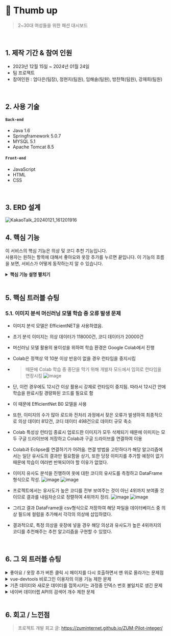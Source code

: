 # :pushpin: Thumb up
> 2~30대 여성들을 위한 패션 대시보드 


</br>

## 1. 제작 기간 & 참여 인원
- 2023년 12월 15일 ~ 2024년 01월 24일
- 팀 프로젝트
- 참여인원 : 엄다은(팀장), 정현지(팀원), 임해솔(팀원), 방찬혁(팀원), 강재희(팀원)

</br>

## 2. 사용 기술
#### `Back-end`
  - Java 1.6
  - Springframework 5.0.7
  - MYSQL 5.1
  - Apache Tomcat 8.5


#### `Front-end`
  - JavaScript
  - HTML
  - CSS

</br>

## 3. ERD 설계
![KakaoTalk_20240121_161201916](https://github.com/2023-SMHRD-IS-AI1/RepoUp/assets/153901365/75738182-5d4c-4156-bafe-f7d8ecc331d8)

## 4. 핵심 기능
이 서비스의 핵심 기능은 의상 및 코디 추천 기능입니다.  
사용자는 원하는 항목에 대해서 좋아요와 옷장 추가를 누르면 끝입니다.
이 기능의 흐름을 보면, 서비스가 어떻게 동작하는지 알 수 있습니다.  

<details>
<summary><b>핵심 기능 설명 펼치기</b></summary>
<div markdown="1">

### 4.1. 전체 흐름
![](https://zuminternet.github.io/images/portal/post/2019-04-22-ZUM-Pilot-integer/flow1.png)

### 4.2. 사용자 요청
![](https://zuminternet.github.io/images/portal/post/2019-04-22-ZUM-Pilot-integer/flow_vue.png)

- **URL 정규식 체크** :pushpin: [코드 확인](https://github.com/JungHyung2/gitio.io/blob/95b4c4f06a2a5a74a00f81a3c3fcc003c994725f/index.html#L15C8-L15C26)
  - Vue.js로 렌더링된 화면단에서, 사용자가 등록을 시도한 URL의 모양새를 정규식으로 확인합니다.
  - URL의 모양새가 아닌 경우, 에러 메세지를 띄웁니다.

- **Axios 비동기 요청** :pushpin: [코드 확인]()
  - URL의 모양새인 경우, 컨텐츠를 등록하는 POST 요청을 비동기로 날립니다.

### 4.3. Controller

![](https://zuminternet.github.io/images/portal/post/2019-04-22-ZUM-Pilot-integer/flow_controller.png)

- **요청 처리** :pushpin: [코드 확인](https://github.com/2023-SMHRD-KDT-IOT-4/Repo/blob/94e1b3a93c48cc3fdb51d4468de151930705faa6/Middle_project12/src/main/webapp/WEB-INF/views/BoardContent.jsp#L20)
  - Controller에서는 요청을 화면단에서 넘어온 요청을 받고, Service 계층에 로직 처리를 위임합니다.

- **결과 응답** :pushpin: [코드 확인]()
  - Service 계층에서 넘어온 로직 처리 결과(메세지)를 화면단에 응답해줍니다.

### 4.4. Service

![](https://zuminternet.github.io/images/portal/post/2019-04-22-ZUM-Pilot-integer/flow_service1.png)

- **Http 프로토콜 추가 및 trim()** :pushpin: [코드 확인]()
  - 사용자가 URL 입력 시 Http 프로토콜을 생략하거나 공백을 넣은 경우,  
  올바른 URL이 될 수 있도록 Http 프로토콜을 추가해주고, 공백을 제거해줍니다.

- **URL 접속 확인** :pushpin: [코드 확인]()
  - 화면단에서 모양새만 확인한 URL이 실제 리소스로 연결되는지 HttpUrlConnection으로 테스트합니다.
  - 이 때, 빠른 응답을 위해 Request Method를 GET이 아닌 HEAD를 사용했습니다.
  - (HEAD 메소드는 GET 메소드의 응답 결과의 Body는 가져오지 않고, Header만 확인하기 때문에 GET 메소드에 비해 응답속도가 빠릅니다.)

  ![](https://zuminternet.github.io/images/portal/post/2019-04-22-ZUM-Pilot-integer/flow_service2.png)

- **Jsoup 이미지, 제목 파싱** :pushpin: [코드 확인]()
  - URL 접속 확인결과 유효하면 Jsoup을 사용해서 입력된 URL의 이미지와 제목을 파싱합니다.
  - 이미지는 Open Graphic Tag를 우선적으로 파싱하고, 없을 경우 첫 번째 이미지와 제목을 파싱합니다.
  - 컨텐츠에 이미지가 없을 경우, 미리 설정해둔 기본 이미지를 사용하고, 제목이 없을 경우 생략합니다.


### 4.5. Repository

![](https://zuminternet.github.io/images/portal/post/2019-04-22-ZUM-Pilot-integer/flow_repo.png)

- **컨텐츠 저장** :pushpin: [코드 확인]()
  - URL 유효성 체크와 이미지, 제목 파싱이 끝난 컨텐츠는 DB에 저장합니다.
  - 저장된 컨텐츠는 다시 Repository - Service - Controller를 거쳐 화면단에 송출됩니다.

</div>
</details>

</br>

## 5. 핵심 트러블 슈팅
### 5.1. 이미지 분석 머신러닝 모델 학습 중 오류 발생 문제
- 이미지 분석 모델은 EfficientNET을 사용하였음.

- 초기 분석 이미지는 의상 데이터가 118000건, 코디 데이터가 20000건

- 머신러닝 모델 활용의 용이성을 위하여 학습 환경은 Google Colab에서 진행

- Colab은 정책상 약 10분 이상 반응이 없을 경우 런타임을 중지시킴
- > 때문에 Colab 학습 중 중단을 막기 위해 개발자 모드에서 임의로 런타임을 연장시킴
  ![image](https://github.com/2023-SMHRD-IS-AI1/RepoUp/assets/148600254/2e6c31c7-6778-42e4-9260-ae300fe8a8b5)
- 단, 이런 경우에도 12시간 이상 활용시 강제로 런타임이 중지됨. 따라서 12시간 안에 학습을 완료시킬 경량화된 코드를 필요로 함

- 이 때문에 EfficientNet B0 모델을 사용
  
- 또한, 이미지의 수가 많아 로드와 전처리 과정에서 잦은 오류가 발생하여 최종적으로 의상 데이터 812건, 코디 데이터 498건으로 데이터 규모 축소

- Colab 특성상 런타임 종료시 업로드한 이미지가 모두 삭제되기 때문에 이미지는 모두 구글 드라이브에 저장하고 Colab과 구글 드라이브를 연결하여 이용


- Colab과 Eclipse를 연결하기가 어려움. 연결 방법을 고민하다가 해당 알고리즘에서는 일단 유사도의 결과만 필요함을 상기,
또한 당장 이미지를 추가할 예정이 없기 때문에 학습이 여러번 반복되어야 할 이유가 없었다.

- 이미지 유사도 분석을 진행하여 옷에 대한 코디의 유사도를 측정하고 DataFrame 형식으로 작성. 
![image](https://github.com/2023-SMHRD-IS-AI1/RepoUp/assets/148600254/73b681bc-1f12-4bf9-9dc2-c20f4a5d4f20)
![image](https://github.com/2023-SMHRD-IS-AI1/RepoUp/assets/148600254/28783a12-eb48-4bc3-b9b6-f5a227b74e93)

- 프로젝트에서는 유사도가 높은 코디를 전부 보여주는 것이 아닌 4위까지 보여줄 것이므로 결과를 내림차순으로 정렬하여 4위까지 정리.
![image](https://github.com/2023-SMHRD-IS-AI1/RepoUp/assets/148600254/a4d99e53-e001-4cf8-938f-9019303e8cbc)
![image](https://github.com/2023-SMHRD-IS-AI1/RepoUp/assets/148600254/775841fb-a3e0-4fd9-ad3c-d615f6e0f782)

- 그리고 결과 DataFrame을 csv형식으로 저장하여 해당 파일을 데이터베이스 중 의상 필드에 컬럼을 추가해서 각각의 의상에 삽입하였다.

- 결과적으로, 특정 의상을 옷장에 넣을 경우 해당 의상과 유사도가 높은 4위까지의 코디를 추천해주는 추천 알고리즘을 구현할 수 있었다.


</br>

## 6. 그 외 트러블 슈팅
<details>
<summary>좋아요 / 옷장 추가 버튼 클릭 시 페이지를 다시 호출하면서 맨 위로 올라가는 문제점</summary>
<div markdown="1">

- Ajax를 활용하여 비동기화 방식으로 전환하여 버튼 클릭시 페이지가 바로 새로고침 되는 것을 막음
- ![image](https://github.com/2023-SMHRD-IS-AI1/RepoUp/assets/148600254/3c99ae12-65b5-4309-aa3c-22cf0196071b)

</div>
</details>

<details>
<summary>vue-devtools 비로그인 이용자의 이용 기능 제한 문제</summary>
<div markdown="1">
  
  - alert 기능을 사용하여 비로그인 사용자의 접근을 제한
  - ![image](https://github.com/2023-SMHRD-IS-AI1/RepoUp/assets/148600254/5ffc2d09-d950-43dd-a1ac-3612388ff948)
  
</div>
</details>

<details>
<summary>기존 데이터와 새로운 데이터를 접목시키는 과정중 인덱스 번호 불일치로 생긴 문제</summary>
<div markdown="1">
  
  - 기존 데이터중 제거된 행이 존재하여 DB상 없는 인덱스 번호 존재함. 
  - 새로운 데이터에서 제거된 행만 따로 뽑기는 긴 수작업이 필요할것으로 예상됨
  - 또한 DB에 입력시 해당 데이터와 동일한 길이의 데이터를 동일한 인덱스번호를 통해 추가해야 되기 때문에 데이터의 길이 및 내용 확인 필요.
  - DB에서 기존 데이터의 인덱스 번호만 꺼내와서 배열로 만들고 해당 배열을 통해 새로운 데이터를 정제하려고 함.
  - 하지만 배열이 튜플 형식으로 되어있어 사용이 어려웠음.
  - 튜플로 된 배열에서 값을 하나씩 꺼내와 리스트로 제작 후 그 값을 전처리 실시.
  - 해당 리스트를 통해 새로운 데이터 정제, DB에 추가함.
  
</div>
</details>

<details>
<summary> 네이버 데이터랩 API의 검색어 개수 제한 문제 </summary>
<div markdown="1">
  
  - 네이버 데이터랩에서 인기 검색어를 10위까지 요청하여 그래프로 제시하려고 하였으나 네이버 데이터랩 API의 검색어 갯수 제한은 5개.
  - 또한 검색량 자체를 제공하는 것이 아닌 5개중 가장 높은 검색어를 기준으로 하여 퍼센티지(%)로 제시하는 방식

![image](https://github.com/2023-SMHRD-IS-AI1/RepoUp/assets/148600254/f8d8c9e0-5b1d-480c-9b0f-3b3aa11e2e34)

  - 따라서 10개의 검색어 중 1위를 제외하고 3개의 조합으로 나누어 요청 자체를 3번 진행했으며 세 번의 요청 모두 API요청값에 1위인 검색어를 모두 포함하여 상대비율을 고정시켰다.
  - 결과적으로 1위 검색어를 100% 기준으로 타 검색어들의 검색량 비율을 알 수 있었고, 해당 데이터를 시각화하였다. 
  
</div>
</details>

    
</br>

## 6. 회고 / 느낀점
>프로젝트 개발 회고 글: https://zuminternet.github.io/ZUM-Pilot-integer/

